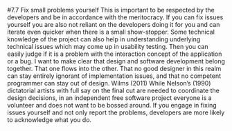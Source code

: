 #7.7 Fix small problems yourself
This is important to be respected by the developers and be in accordance with the meritocracy. If you can fix issues yourself you are also not reliant on the developers doing it for you and can iterate even quicker when there is a small show-stopper. 
Some technical knowledge of the project can also help in understanding underlying technical issues which may come up in usability testing. Then you can easily judge if it is a problem with the interaction concept of the application or a bug. 
I want to make clear that design and software development belong together. That one flows into the other. That no good designer in this realm can stay entirely ignorant of implementation issues, and that no competent programmer can stay out of design. 
Wilms (2011)
While Nelson’s (1990) dictatorial artists with full say on the final cut are needed to coordinate the design decisions, in an independent free software project everyone is a volunteer and does not want to be bossed around. If you engage in fixing issues yourself and not only report the problems, developers are more likely to acknowledge what you do. 

